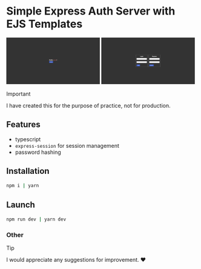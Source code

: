 # Simple Express Auth Server with EJS Templates


<img src="public/main_page.png" width="49%" > <img src="public/auth_page.png" width="49%" >


>[!IMPORTANT]
>I have created this for the purpose of practice, not for production. 




## Features

- typescript
- `express-session` for session management
- password hashing

## Installation

```bash
npm i | yarn
```

## Launch

```bash
npm run dev | yarn dev
```
### Other
>[!TIP]
>I would appreciate any suggestions for improvement. :heart:
